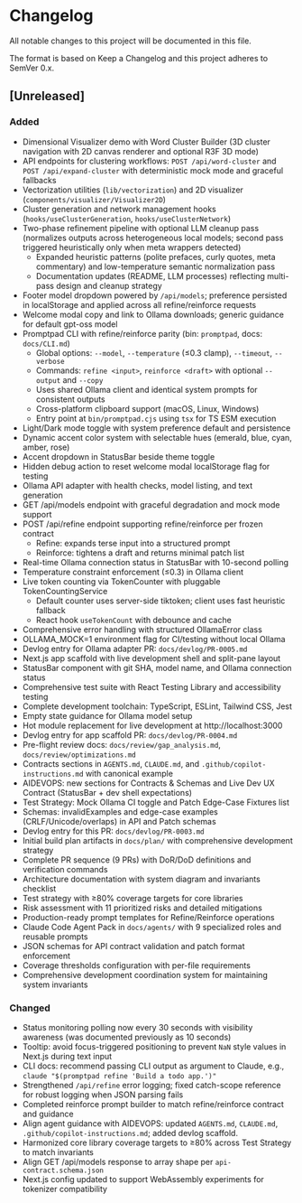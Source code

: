 # Changelog

All notable changes to this project will be documented in this file.

The format is based on Keep a Changelog and this project adheres to SemVer 0.x.

## [Unreleased]
### Added
- Dimensional Visualizer demo with Word Cluster Builder (3D cluster navigation with 2D canvas renderer and optional R3F 3D mode)
- API endpoints for clustering workflows: `POST /api/word-cluster` and `POST /api/expand-cluster` with deterministic mock mode and graceful fallbacks
- Vectorization utilities (`lib/vectorization`) and 2D visualizer (`components/visualizer/Visualizer2D`)
- Cluster generation and network management hooks (`hooks/useClusterGeneration`, `hooks/useClusterNetwork`)
- Two-phase refinement pipeline with optional LLM cleanup pass (normalizes outputs across heterogeneous local models; second pass triggered heuristically only when meta wrappers detected)
  - Expanded heuristic patterns (polite prefaces, curly quotes, meta commentary) and low-temperature semantic normalization pass
  - Documentation updates (README, LLM processes) reflecting multi-pass design and cleanup strategy
- Footer model dropdown powered by `/api/models`; preference persisted in localStorage and applied across all refine/reinforce requests
- Welcome modal copy and link to Ollama downloads; generic guidance for default gpt-oss model
- Promptpad CLI with refine/reinforce parity (bin: `promptpad`, docs: `docs/CLI.md`)
  - Global options: `--model`, `--temperature` (≤0.3 clamp), `--timeout`, `--verbose`
  - Commands: `refine <input>`, `reinforce <draft>` with optional `--output` and `--copy`
  - Uses shared Ollama client and identical system prompts for consistent outputs
  - Cross-platform clipboard support (macOS, Linux, Windows)
  - Entry point at `bin/promptpad.cjs` using `tsx` for TS ESM execution
- Light/Dark mode toggle with system preference default and persistence
- Dynamic accent color system with selectable hues (emerald, blue, cyan, amber, rose)
- Accent dropdown in StatusBar beside theme toggle
- Hidden debug action to reset welcome modal localStorage flag for testing
- Ollama API adapter with health checks, model listing, and text generation
- GET /api/models endpoint with graceful degradation and mock mode support
- POST /api/refine endpoint supporting refine/reinforce per frozen contract
  - Refine: expands terse input into a structured prompt
  - Reinforce: tightens a draft and returns minimal patch list
- Real-time Ollama connection status in StatusBar with 10-second polling
- Temperature constraint enforcement (≤0.3) in Ollama client
- Live token counting via TokenCounter with pluggable TokenCountingService
  - Default counter uses server-side tiktoken; client uses fast heuristic fallback
  - React hook `useTokenCount` with debounce and cache
- Comprehensive error handling with structured OllamaError class
- OLLAMA_MOCK=1 environment flag for CI/testing without local Ollama
- Devlog entry for Ollama adapter PR: `docs/devlog/PR-0005.md`
- Next.js app scaffold with live development shell and split-pane layout
- StatusBar component with git SHA, model name, and Ollama connection status
- Comprehensive test suite with React Testing Library and accessibility testing
- Complete development toolchain: TypeScript, ESLint, Tailwind CSS, Jest
- Empty state guidance for Ollama model setup
- Hot module replacement for live development at http://localhost:3000
- Devlog entry for app scaffold PR: `docs/devlog/PR-0004.md`
- Pre-flight review docs: `docs/review/gap_analysis.md`, `docs/review/optimizations.md`
- Contracts sections in `AGENTS.md`, `CLAUDE.md`, and `.github/copilot-instructions.md` with canonical example
- AIDEVOPS: new sections for Contracts & Schemas and Live Dev UX Contract (StatusBar + dev shell expectations)
- Test Strategy: Mock Ollama CI toggle and Patch Edge-Case Fixtures list
- Schemas: invalidExamples and edge-case examples (CRLF/Unicode/overlaps) in API and Patch schemas
- Devlog entry for this PR: `docs/devlog/PR-0003.md`
- Initial build plan artifacts in `docs/plan/` with comprehensive development strategy
- Complete PR sequence (9 PRs) with DoR/DoD definitions and verification commands  
- Architecture documentation with system diagram and invariants checklist
- Test strategy with ≥80% coverage targets for core libraries
- Risk assessment with 11 prioritized risks and detailed mitigations
- Production-ready prompt templates for Refine/Reinforce operations
- Claude Code Agent Pack in `docs/agents/` with 9 specialized roles and reusable prompts
- JSON schemas for API contract validation and patch format enforcement
- Coverage thresholds configuration with per-file requirements
- Comprehensive development coordination system for maintaining system invariants

### Changed
- Status monitoring polling now every 30 seconds with visibility awareness (was documented previously as 10 seconds)
- Tooltip: avoid focus-triggered positioning to prevent `NaN` style values in Next.js during text input
- CLI docs: recommend passing CLI output as argument to Claude, e.g., `claude "$(promptpad refine 'Build a todo app.')"`
- Strengthened `/api/refine` error logging; fixed catch-scope reference for robust logging when JSON parsing fails
- Completed reinforce prompt builder to match refine/reinforce contract and guidance
- Align agent guidance with AIDEVOPS: updated `AGENTS.md`, `CLAUDE.md`, `.github/copilot-instructions.md`; added devlog scaffold.
- Harmonized core library coverage targets to ≥80% across Test Strategy to match invariants
- Align GET /api/models response to array shape per `api-contract.schema.json`
- Next.js config updated to support WebAssembly experiments for tokenizer compatibility
